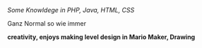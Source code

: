 *Some Knowldege in PHP, Java, HTML, CSS*

Ganz Normal so wie immer

__creativity, enjoys making level design in Mario Maker, Drawing__
